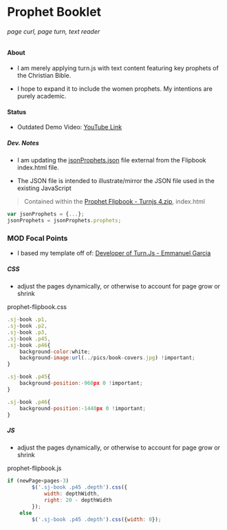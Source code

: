 # Prophet Booklet
###### page curl, page turn, text reader

#### About
* I am merely applying turn.js with text content featuring key prophets of the Christian Bible.

* I hope to expand it to include the women prophets. My intentions are purely academic.

#### Status

* Outdated Demo Video: [YouTube Link](https://www.youtube.com/watch?v=vby99NIII28)

##### Dev. Notes

* I am updating the [jsonProphets.json](https://github.com/mezcel/Prophet-Booklet/blob/master/jsonProphets.json) file external from the Flipbook index.html file.

* The JSON file is intended to illustrate/mirror the JSON file used in the existing JavaScript

> Contained within the [Prophet Flipbook - Turnjs 4.zip](https://github.com/mezcel/Prophet-Booklet/blob/master/Prophet%20Flipbook%20-%20Turnjs%204.zip), index.html
```javascript
var jsonProphets = {...};
jsonProphets = jsonProphets.prophets;
```
### MOD Focal Points

* I based my template off of: [Developer of Turn.Js - Emmanuel Garcia ](https://github.com/blasten/turn.js/wiki/Reference)

##### CSS

* adjust the pages dynamically, or otherwise to account for page grow or shrink

prophet-flipbook.css

```javascript
.sj-book .p1,
.sj-book .p2,
.sj-book .p3,
.sj-book .p45,
.sj-book .p46{
	background-color:white;
	background-image:url(../pics/book-covers.jpg) !important;
}

.sj-book .p45{
	background-position:-960px 0 !important;
}

.sj-book .p46{
	background-position:-1440px 0 !important;
}
```

##### JS

* adjust the pages dynamically, or otherwise to account for page grow or shrink

prophet-flipbook.js

```javascript
if (newPage<pages-3)
		$('.sj-book .p45 .depth').css({
			width: depthWidth,
			right: 20 - depthWidth
		});
	else
		$('.sj-book .p45 .depth').css({width: 0});
```
